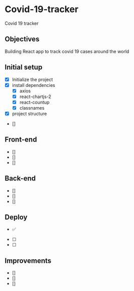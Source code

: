 # Covid-19-tracker

Covid 19 tracker


<!-- ![example-site](example-site.gif) -->

## Objectives
Building React app to track covid 19 cases around the world

## Initial setup
* [x] Initialize the project
* [x] install dependencies
    * [x] axios
    * [x] react-chartjs-2
    * [x] react-countup
    * [x] classnames
* [x] project structure
* []





## Front-end
* []
* []
* []


## Back-end
* []
* []
* []



## Deploy

 * ✅
  * [ ]
  * [ ]

## Improvements
* []
* []
* []



